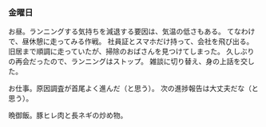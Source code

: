 ### 金曜日

お昼。ランニングする気持ちを減退する要因は、気温の低さもある。
てなわけで、昼休憩に走ってみる作戦。
社員証とスマホだけ持って、会社を飛び出る。
旧居まで順調に走っていたが、掃除のおばさんを見つけてしまった。
久しぶりの再会だったので、ランニングはストップ。
雑談に切り替え、身の上話を交した。

お仕事。原因調査が首尾よく進んだ（と思う）。
次の進捗報告は大丈夫だな（と思う）。

晩御飯。豚ヒレ肉と長ネギの炒め物。
